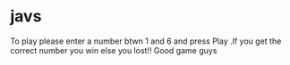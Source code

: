 # javs
To play please enter a number btwn 1 and 6 and press Play .If you get the correct number you win else you lost!!
Good game guys
